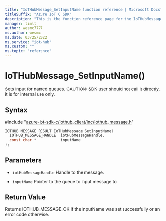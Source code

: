 ```yaml
---                             
title: "IoTHubMessage_SetInputName function reference | Microsoft Docs" 
titleSuffix: "Azure IoT C SDK"            
description: "This is the function reference page for the IoTHubMessage_SetInputName() function in the Azure IoT C SDK. This SDK is used with Azure IoT Hub and Azure IoT Hub Device Provisioning Service"            
manager: timlt                 
author: wesmc7777              
ms.author: wesmc               
ms.date: 03/25/2022                    
ms.service: "iot-hub"             
ms.custom: ""                
ms.topic: "reference"        
---                            
```


# IoTHubMessage_SetInputName()

Sets input for named queues. CAUTION: SDK user should not call it directly, it is for internal use only.

## Syntax

\#include "[azure-iot-sdk-c/iothub_client/inc/iothub_message.h](../iothub-message-h.md)"  
```C
IOTHUB_MESSAGE_RESULT IoTHubMessage_SetInputName(
  IOTHUB_MESSAGE_HANDLE  iotHubMessageHandle,
  const char *           inputName
);
```

## Parameters
* `iotHubMessageHandle` Handle to the message. 

* `inputName` Pointer to the queue to input message to

## Return Value
Returns IOTHUB_MESSAGE_OK if the inputName was set successfully or an error code otherwise.

